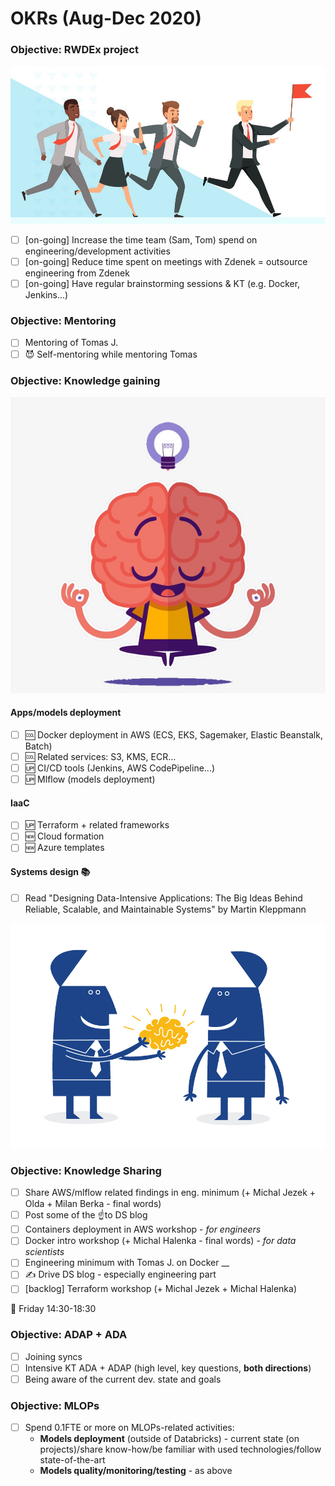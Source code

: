# OKRs \(Aug-Dec 2020\)

### Objective: RWDEx project

![From left to right: Tom, Nastia, Sam, Jirka :\)  ](../../.gitbook/assets/business-people-running-workers-managers-male-vector-23306068%20%281%29.jpg)

* [ ] \[on-going\] Increase the time team \(Sam, Tom\) spend on engineering/development activities 
* [ ] \[on-going\] Reduce time spent on meetings with Zdenek = outsource engineering from Zdenek
* [ ] \[on-going\] Have regular brainstorming sessions & KT \(e.g. Docker, Jenkins...\) 

### Objective: Mentoring 

* [ ] Mentoring of Tomas J.
* [ ] 😈  Self-mentoring while mentoring Tomas

### Objective: Knowledge gaining 

![](../../.gitbook/assets/esi_meditation_lea_181017.jpg)

#### Apps/models deployment

* [ ] 🆒 Docker deployment in AWS \(ECS, EKS, Sagemaker, Elastic Beanstalk, Batch\) 
* [ ] 🆒 Related services: S3, KMS, ECR...
* [ ] 🆙 CI/CD tools \(Jenkins, AWS CodePipeline...\)
* [ ] 🆙 Mlflow \(models deployment\)

#### IaaC 

* [ ] 🆙 Terraform + related frameworks
* [ ] 🆕 Cloud formation 
* [ ] 🆕 Azure templates

#### **Systems design** 📚

* [ ] Read "Designing Data-Intensive Applications: The Big Ideas Behind Reliable, Scalable, and Maintainable Systems" by Martin Kleppmann

![](../../.gitbook/assets/whats-the-purpose-of-gaining-knowledge.jpeg)

### Objective: Knowledge Sharing

* [ ] Share AWS/mlflow related findings in eng. minimum \(+ Michal Jezek + Olda + Milan Berka - final words\)
* [ ] Post some of the ☝to DS blog
* [ ] Containers deployment in AWS workshop - _for engineers_
* [ ] Docker intro workshop \(+ Michal Halenka - final words\) - _for data scientists_ 
* [ ] Engineering minimum with Tomas J. on Docker __
* [ ] ✍ Drive DS blog - especially engineering part
* [ ] \[backlog\] Terraform workshop \(+ Michal Jezek + Michal Halenka\)

📆 Friday 14:30-18:30 

### Objective: ADAP + ADA

* [ ] Joining syncs
* [ ] Intensive KT ADA + ADAP \(high level, key questions, **both directions**\) 
* [ ] Being aware of the current dev. state and goals 

### Objective: MLOPs

* [ ] Spend 0.1FTE or more on MLOPs-related activities:
  * **Models deployment** \(outside of Databricks\) - current state \(on projects\)/share know-how/be familiar with used technologies/follow state-of-the-art
  * **Models quality/monitoring/testing** - as above



